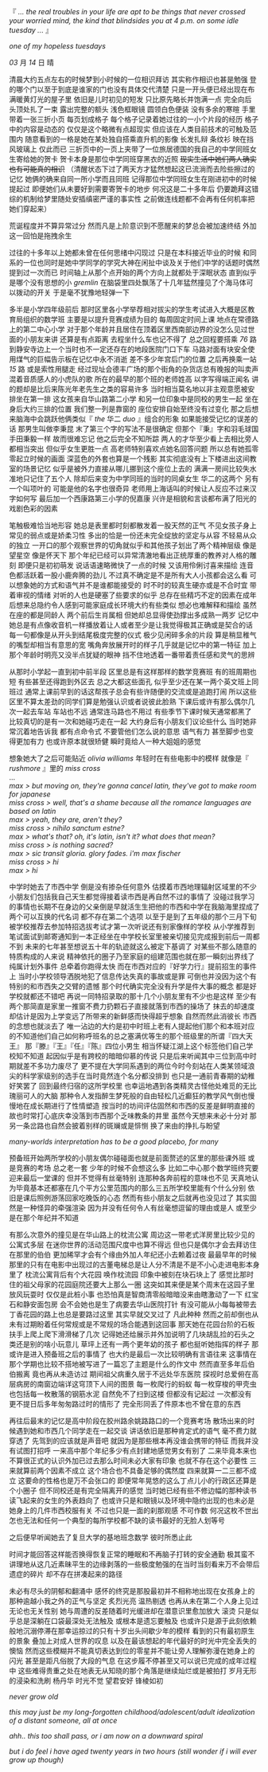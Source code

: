 『 *... the real troubles in your life are apt to be things that never crossed your worried mind, the kind that blindsides you at 4 p.m. on some idle tuesday ...* 』

*one of my hopeless tuesdays*

*03* 月 *14* 日 晴

清晨大约五点左右的时候梦到小时候的一位相识拜访 其实称作相识也甚是勉强 登的哪个门以至于到底是谁家的门也没有具体交代清楚 只是一开头便已经出现在布满暖黄灯光的屋子里 依旧是儿时初见的短发 只比原先略长并饱满一点 完全向后 头顶处扎了一束 露出完整的额头 浅色框眼镜 圆领白色便装 没有多余的寒暄 手里带着一张三折小页 每页划成格子 每个格子记录着她过往的一小个片段的经历 格子中的内容是动态的 仅仅是这个略微有点超现实 但应该在人类目前技术的可触及范围内 随意看到的一格是她在某处独自搭乘直升机的影像 长发扎辩 条纹衫 映在挡风玻璃上 仅此而已 三折页中的一页上夹带了一位旅居德国的我自己的中学同班女生寄给她的贺卡 贺卡本身是那位中学同班穿黑衣的近照 ~~现实生活中她们两人确实也有可能真的相识~~ （清醒状态下过了两天方才猛然想起这已流淌而去险些擦过的记忆 她俩的确来自同一所小学而且同班 记得那位中学同班女生在刚进初中的时候提起过 即便她们从未要好到需要寄贺卡的地步 何况这是二十多年后 仍要跪拜这错综的机制给梦里随处安插缜密严谨的事实性 之前做连线题都不会再有任何机率把她们穿起来）

荒诞程度并不算异常过分 然而凡是上阶意识到不愿醒来的梦总会被加速终结 外加这一回怕是拖拽余生

过往的十多年以上她都未曾在任何思绪中闪现过 只是在本科接近毕业的时候 和同系的一位也同时是她中学同学的学究大神在闲扯中谈及关于他们中学的话题时偶然提到过一次而已 时间轴上从那个点开始的两个方向上就都处于深眠状态 直到似乎是哪个没有思想的小 *gremlin* 在脑袋里四处飘荡了十几年猛然撞见了个海马体可以拨动的开关 于是毫不犹豫地轻弹一下

多半是小学四年级前后 那时区里各小学举荐相对拔尖的学生考试进入大概是区教育局组织的数学班 主要是以提升竞赛成绩为目的 每周固定时间上课 地点在常德路上的第二中心小学 对于那个年龄并且居住在顶着区里西南部边界的没怎么见过世面的小朋友来讲 还算是有点距离 去程坐什么车也记不得了 总之回程要搭乘 *76* 路到静安寺边上一个当时也不一定还存在的地段医院门口下车 马路对面有块安全使用煤气的巨幅告示板在记忆中永不消逝 差不多少年宫后门的位置 之后再换乘一站 *15* 路 或是索性用腿走 经过现址会德丰广场的那个街角的杂货店总有晚报的叫卖声混着音质感人的小虎队的歌 所在的最早的那个班的老师姓高 以字写得端正闻名 讲的题却是比后来陈光年老先生之类的容易许多 当时相当莫名地以非主观意愿被安排坐在第一排 这女孩来自华山路第二小学 和另一位印象中是同校的男生一起 坐在身后大约三排的位置 我们整一列是靠窗的 座位安排自始至终没有过变化 那之后想来脑海中会跳跃他俩类似『 *the* 华二 *duo* 』组合的形象 如果能接受记忆的误差的话 那男生叫做李秉昆 末了第三个字的写法不是很确定 但那个『秉』字和羽毛球国手田秉毅一样 故而很难忘记 他之后完全不知所踪 两人的才华至少看上去相比旁人都相当突出 但似乎女生更胜一点 高老师特别喜欢点她名回答问题 所以总有她孤零零起立时候的画面 深蓝色的外套也算是一个残影 其实彻底没有上下楼进出这间教室的场景记忆 似乎是被外力直接从哪儿挪到这个座位上去的 满满一房间比较失水准地只记住了五个人 除却后来变为中学同班的当时的同桌女生 华二的这两个 另有一个叫项叶的 可能是他的名字也很奇异 老师用上海话叫的时候让人反应不过来汉字如何写 最后加一个西康路第三小学的倪嘉康 兴许是相貌和言谈都布满了阳光的戏剧色彩的因素

笔触极难恰当地形容 她总是表里都时刻都散发着一股天然的正气 不见女孩子身上常见的弱点或是娇柔习性 多出的恰是一份还未完全绽放的坚定与从容 不轻易从众的独立 一开口的那个观察世界的切角就似乎和其他孩子划出了两个精神层级 像是望星空 像是怀天下 那个年纪已经可以异常清澈地看出正统厚重的教养对人格的雕刻 即便只是初初萌发 说话语速略微快了一点的时候 又该用伶俐讨喜来描绘 连音色都活跃着一股小鹿奔腾的劲儿 不过真不确定是不是所有大人小孩都会这么看 可以想象她的方式和语气并不是谁都能接受的 时不时的较真生硬亦或是不合时宜 带着审视的情绪 对听的人也是硬塞了些要求的似乎 总存在些精巧不定的因素在成年后想来总隐约令人感到可能家庭成长环境大约有些类似 想必也难解释和描绘 虽然在座的都是同龄人 两个前后生肖属相 但她却总显得使劲撑出多成熟一两岁 记忆中她总是有点像收音机一样播放着让人或者至少是让我觉得极其正确或是契合的话 每一句都像是从开头到结尾极度完整的仪式 极少见闲碎多余的片段 算是稍显稚气的嘴型却相当有意思的宽 嘴角奔放展开时的样子几乎就是记忆中的第一特征 加上那个年龄时明亮又没半点犹疑的眼神 挡不住地透着一番带着责任感和灵气的思辨

从那时小学起一直到初中前半段 区里总是有这样那样的数学竞赛班 有的班周期也短 有些甚至还得跑到外区去 总之大都这些面孔 似乎至少还在某一两个英文班上同班过 通常上课前早到的话这帮孩子总会有些许随便的交流或是追跑打闹 所以这些区里不算太差劲的同学们算是勉强认识或者说彼此脸熟 下课后或许有那么偶尔几次一起去车站 车站也不远 通常连马路也不用过 有些季节下课时候天通常都黑了 比较真切的是有一次和她碰巧走在一起 大约身后有小朋友们议论些什么 当时她非常沉着地告诉我 都有点命令式 不要管他们怎么说的意思 语气有力 甚至脚步也变得更加有力 也或许原本就很矫健 瞬时竟给人一种大姐姐的感觉

想象她大了之后可能贴近 *olivia williams* 年轻时在有些电影中的模样 就像是『 *rushmore* 』里的 *miss cross* <br />
...  
*max > but moving on, they're gonna cancel latin, they've got to make room for japanese*  
*miss cross > well, that's a shame because all the romance languages are based on latin*  
*max > yeah, they are, aren't they?*  
*miss cross > nihilo sanctum estne?*  
*max > what's that? oh, it's latin, isn't it? what does that mean?*  
*miss cross > is nothing sacred?*  
*max > sic transit gloria. glory fades. i'm max fischer*  
*miss cross > hi*  
*max > hi*  

中学时她去了市西中学 倒是没有掺杂任何意外 估摸着市西地理辐射区域里的不少小朋友们包括我自己天生都觉得接着读市西是再自然不过的事情了 没碰过我学习的事情也长期不在身边的父亲倒是早就活生生把他的市西和中学在我脑海里捏成了两个可以互换的代名词 都不存在第二个选项 以至于是到了五年级的那个三月下旬被学校推荐去参加特招选拔考试才第一次听说还有别家像样的学校 从小学推荐到笔试面试到邮寄通知到一本正经坐在中学校长室里被亲切接见完成报到前后一周都不到 未来的七年甚至想说五十年的轨迹就这么被定下基调了 对某些不那么随意的特质构成的人来说 精神依托的圈子乃至家庭的组建范围也就在那一瞬刻出界线了 纯属计划外事件 总牵着你跑得太快 而在市西对应的『好学力行』提前招生的事件上 当时小学校领导洒脱地犯了信息传达失真的事故或是罪 可倒也并没因为这个有特别的和市西失之交臂的遗憾 那个时代确实完全没有升学是件大事的概念 都是好学校就都还不错吧 再说一同特招录取的那十几个小朋友里有不少也是这样 至少有两个那简直是家里一推窗不费力扔颗石子直接就落到市西的操场了 抹去的却速度却估计是因为上学变远了所带来的新鲜感而快得超乎想象 自然而然此消彼长 市西的念想也就淡去了 唯一沾边的大约是初中时班上老有人提起他们那个和本班对应的不知道他们自己如何称呼班名的总之塞满优等生的那个班级里的所谓『四大天王』 那『滕』『王』『任』『陈』四位小男生 相当怀疑江湖上这个标签他们自己学校知不知道 起因似乎是有跨校的暗暗仰慕的传说 只是后来听闻其中三位到高中时期就差不多功力废尽了 更不提在大学同系遇到的两位今时今刻站在人类某领域浪尖的科学家级别的选手在当时竟然连个名分都没排到 也只是一通前青春期的幼稚好笑罢了 回到最终归宿的这所学校里 也幸运地遇到各类精灵古怪他处难觅的无比瑰丽可人的大脑 那种令人发指醉生梦死般的自由轻松几近癫狂的教学风气倒也慢慢地在成长期进行了性情塑造 按当时的坊间评估固然和市西的反差是鲜明直接的 故也时常打心底庆幸没落到市西那个乏味教条的井里 虽然今天想来未必十分对 那另一条岔路也自然会披着别样的斑斓或是悱恻 换了来由的挣扎与盼望

*many-worlds interpretation has to be a good placebo, for many*

预备班开始两所学校的小朋友偶尔碰碰面也就是前面赘述的区里的那些课外班 或是竞赛的考场 总之老一套 少年的时候不会想这么多 比如二中心那个数学班终究要迎来最后一堂课的 但并不觉得有丝毫特别 连那种各奔前程的意味也不见 天真地认为毕竟基本还都塞在几个平方公里范围内的那么三五所学校里能有个什么分别 依旧是课后照例游荡回家吃晚饭的心态 然而有些小朋友之后就再也没见过了 其实固然是一种怪异的牵强渲染 因为并没有任何令人有丝毫想逗留的理由或是人 或至少是在那个年纪并不知道

有那么次意外的撞见是在华山路上的枕流公寓 周边这一带老式洋房里比较少见的公寓式多层 在迷你世界的活动范围尺度中也算不得远 但也只是偶尔才会去拜访住在那里的伯伯 更加稀罕才会有个缘由外加人年纪还小去赖着过夜 最最早年的时候那里的只有在电影中出现过的古董电梯总是让人分不清是不是不小心走进电影本身里了 枕流公寓背后有个大花园 唤作枕流园 印象中被刻在块石块上了 感觉比那时住的祖父母家的花园庭院还要大上那么一圈 这突如其来便是某个周末在这园子里放风玩耍时 仅仅是此桩小事 也恐怕真是智商清零般暗暗没来由瞎激动了一下 红宝石和静安面包房 会不会她也是生了病要去华山医院打针 有没可能从小每每被带去丁香花园的路上也总是要路过这里 其实早就交叉过了 凡此种种 然而之前却倒也从未有过期盼着任何常规或是不常规的场合能遇到这回事 那天她在花园台阶的石板扶手上爬上爬下滑滑梯了几次 记得她还给展示并外加说明了几块胡乱捡的石头之类还是别的啥小玩意儿 草坪上还有一两个更年幼的孩子 都也挺听她指挥的样子 那或许是进入预备班之后的事情了 也大约是最后一次比较明确有言语往来 这事情在那个学期也比较不搭地被写进了一篇忘了主题是什么的作文中 然而直至多年后伯伯搬离 竟也再从未造访过 期间祖父病重久居于不远处华东医院 探视时总爱俯在高层病房的南窗边端详这穹顶下人间的图景 每一枚爬行的蚂蚁 每一枚穿梭的甲壳虫 也包括每一枚散落的钢筋水泥 自然免不了扫到这楼 但都没有记起过 一次都没有 更不提日后多年匆匆路过时的情形了 完全形同丢了件原本也不曾在意的东西

再往后最末的记忆是高中阶段在胶州路余姚路路口的一个竞赛考场 散场出来的时候遇到她和市西几个同学走在一起交谈 讲话依旧是那种肯定式的语气 毫不费力就穿透了 先驾到的应该就是声音吧 就因为是那些根本再没谁会携带的特征 而我并没有试图打招呼 一来高中那个年纪多少有点封建地感觉男女有别了 二来毕竟本来也不算很正式的认识外加已过去那么时间未必大家有印象 也就不存在这个必要性 三来就算前两个因素不成立 这个场合也不具备足够的偶然度 四来就算一二三都不成立 这要命的性格也是万不会张口的 即便常年晃悠的这么丁点儿小的行政区还算是个小圈子 但不同校还是有完全隔离开的感觉 当时她已经有些不修边幅的那种读书读飞起来的女生的外表趋向了 也或许只是和眼镜以及环境中隐约出现的也未必是她身上的几件市西校服有关 不过也只是一面的刹那观感 不可作数 何况这枚不世出 怎也无法和任何一个典型的每所学校都不缺的读书最好的无脸人划等号

之后便早听闻她去了复旦大学的基地班念数学 彼时所悉止此

时间才能回答这样能否换得恢复正常的睡眠和不再脑子打转的安全通勤 极其蛮不讲理地从这几近素昧平生的边缘剥落的一些极度勉强的在当时当刻看来万不会带后遗症的碎片 却不存在拼凑起来的路径

未必有尽头的阴郁和翻涌中 感怀的终究是那股最初并不相称地出现在女孩身上的那种逾越小我之外的正气与坚定 炙烈光亮 温热剔透 也再从未在第二个人身上见过 无论也无关性别 她与周遭的反差随着时光缓进却在潜意识里愈加放大 滚烫 只是似乎总是深躺在口袋最深处无法触及 或根本是遗忘要触及 也或许只是源于此刻依赖般地沉溺停滞在那幸运掠过的只有十岁出头间歇少年的模样 看到的只有最初原生的景象 叠加上对成人世界的叹息 以及在最该想起的年代最好的时光中完全丢失的懊恼 然而这些模糊并不能真切表达到位的零星并不能让旁人理解弥漫在她身上的闪光 甚至是距凡俗脱了大段的气息 在这步履不停甚至又可以说已完成的成年过程中 这些难得贵重之处在地表无从知晓的那个角落是继续灿烂或是被拍打 岁月无形的浸染和洗刷 杨丹华 时光不觉 望君安好 锋棱如初

*never grow old*

*this may just be my long-forgotten childhood/adolescent/adult idealization of a distant someone, all at once*

*ahh.. this too shall pass, or i am now on a downward spiral*

*but i do feel i have aged twenty years in two hours (still wonder if i will ever grow up though)*
